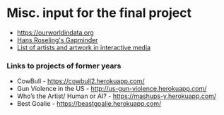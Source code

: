 # Misc. input for the final project

- https://ourworldindata.org
- [Hans Roseling's Gapminder](https://www.gapminder.org/tools/#$chart-type=bubbles)
- [List of artists and artwork in interactive media](https://github.com/jbenno/nyuad_decoding_nature/blob/master/10_Final_Project/Art.md)


### Links to projects of former years
- CowBull - https://cowbull2.herokuapp.com/
- Gun Violence in the US - http://us-gun-violence.herokuapp.com/
- Who’s the Artist/ Human or AI? - https://mashups-y.herokuapp.com/
- Best Goalie - https://beastgoalie.herokuapp.com/
